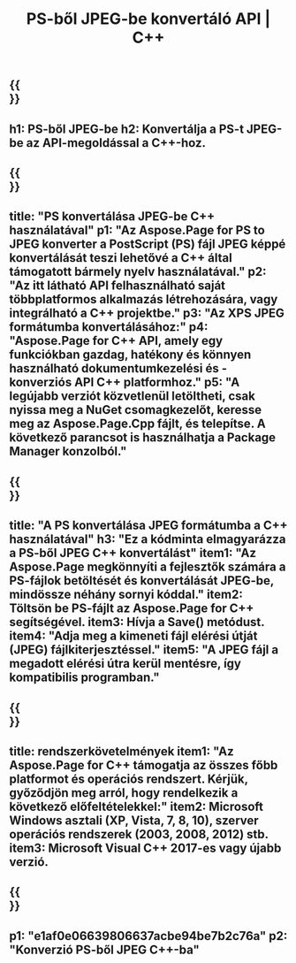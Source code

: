 ﻿---
translation: true
template: /_templates/_conversion-child-cpp.md
title: PS-ből JPEG-be konvertáló API | C++
url: /cpp/conversion/ps-to-jpeg/
description: A PS-ből JPEG-be konvertálást az Aspose.Page biztosítja a C++ API-megoldáshoz. Működik C++ Runtime Environment for Windows 32 bit, Windows 64 bit és Linux 64 bit.
informat: PS
outformat: JPEG
otherformats: XPS EPS
---

{{<section banner>}}
---
h1: PS-ből JPEG-be
h2: Konvertálja a PS-t JPEG-be az API-megoldással a C++-hoz.
---

{{<section overview>}}
---
title: "PS konvertálása JPEG-be C++ használatával"
p1: "Az Aspose.Page for PS to JPEG konverter a PostScript (PS) fájl JPEG képpé konvertálását teszi lehetővé a C++ által támogatott bármely nyelv használatával."
p2: "Az itt látható API felhasználható saját többplatformos alkalmazás létrehozására, vagy integrálható a C++ projektbe."
p3: "Az XPS JPEG formátumba konvertálásához:"
p4: "Aspose.Page for C++ API, amely egy funkciókban gazdag, hatékony és könnyen használható dokumentumkezelési és -konverziós API C++ platformhoz."
p5: "A legújabb verziót közvetlenül letöltheti, csak nyissa meg a NuGet csomagkezelőt, keresse meg az Aspose.Page.Cpp fájlt, és telepítse. A következő parancsot is használhatja a Package Manager konzolból."
---

{{<section feature1>}}
---
title: "A PS konvertálása JPEG formátumba a C++ használatával"
h3: "Ez a kódminta elmagyarázza a PS-ből JPEG C++ konvertálást"
item1: "Az Aspose.Page megkönnyíti a fejlesztők számára a PS-fájlok betöltését és konvertálását JPEG-be, mindössze néhány sornyi kóddal."
item2: Töltsön be PS-fájlt az Aspose.Page for C++ segítségével.
item3: Hívja a Save() metódust.
item4: "Adja meg a kimeneti fájl elérési útját (JPEG) fájlkiterjesztéssel."
item5: "A JPEG fájl a megadott elérési útra kerül mentésre, így kompatibilis programban."
---

{{<section feature2>}}
---
title: rendszerkövetelmények
item1: "Az Aspose.Page for C++ támogatja az összes főbb platformot és operációs rendszert. Kérjük, győződjön meg arról, hogy rendelkezik a következő előfeltételekkel:"
item2: Microsoft Windows asztali (XP, Vista, 7, 8, 10), szerver operációs rendszerek (2003, 2008, 2012) stb.
item3: Microsoft Visual C++ 2017-es vagy újabb verzió.
---

{{<section gist>}}
---
p1: "e1af0e06639806637acbe94be7b2c76a"
p2: "Konverzió PS-ből JPEG C++-ba"
---

